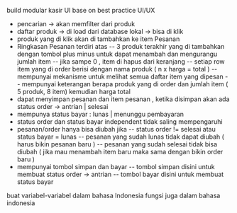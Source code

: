 build modular kasir UI base on best practice UI/UX

- pencarian -> akan memfilter dari produk
- daftar produk -> di load dari database lokal -> bisa di klik
- produk yang di klik akan di tambahkan ke item Pesanan
- Ringkasan Pesanan terdiri atas
  -- 3 produk terakhir yang di tambahkan dengan tombol plus minus untuk dapat menambah dan mengurangu jumlah item
  -- jika sampe 0 , item di hapus dari keranjang
  -- setiap row item yang di order berisi dengan nama produk ( n x harga = total )
  -- mempunyai mekanisme untuk melihat semua daftar item yang dipesan
  -- mempunyai keterangan berapa produk yang di order dan jumlah item ( 5 produk, 8 item) kemudian harga total
- dapat menyimpan pesanan dan item pesanan , ketika disimpan akan ada status order -> antrian | selesai <penyederhanaan status>
- mempunya status bayar : lunas | menunggu pembayaran
- status order dan status bayar independent tidak saling mempengaruhi
- pesanan/order hanya bisa diubah jika
  -- status order != selesai atau status bayar = lunas
  -- pesanan yang sudah lunas tidak dapat diubah ( harus bikin pesanan baru )
  -- pesanan yang sudah selesai tidak bisa diubah ( jika mau menambah item baru maka sama dengan bikin order baru )
- mempunyai tombol simpan dan bayar
  -- tombol simpan disini untuk membuat status order -> antrian
  -- tombol bayar disini untuk membuat status bayar

buat variabel-variabel dalam bahasa Indonesia
fungsi juga dalam bahasa indonesia 
 


